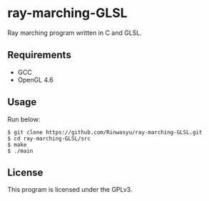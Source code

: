 # ray-marching-GLSL

Ray marching program written in C and GLSL.

## Requirements

- GCC
- OpenGL 4.6

## Usage

Run below:
```console
$ git clone https://github.com/Rinwasyu/ray-marching-GLSL.git
$ cd ray-marching-GLSL/src
$ make
$ ./main
```

## License
This program is licensed under the GPLv3.
